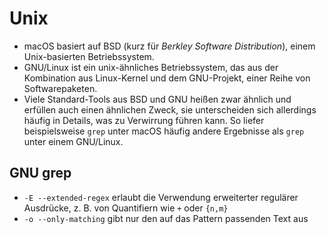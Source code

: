 # Unix

* macOS basiert auf BSD (kurz für *Berkley Software Distribution*), einem Unix-basierten Betriebssystem.
* GNU/Linux ist ein unix-ähnliches Betriebssystem, das aus der Kombination aus Linux-Kernel und dem GNU-Projekt, einer Reihe von Softwarepaketen.
* Viele Standard-Tools aus BSD und GNU heißen zwar ähnlich und erfüllen auch einen ähnlichen Zweck, sie unterscheiden sich allerdings häufig in Details, was zu Verwirrung führen kann. So liefer beispielsweise `grep` unter macOS häufig andere Ergebnisse als `grep` unter einem GNU/Linux.

## GNU grep
* `-E --extended-regex` erlaubt die Verwendung erweiterter regulärer Ausdrücke, z. B. von Quantifiern wie `+` oder `{n,m}`
* `-o --only-matching` gibt nur den auf das Pattern passenden Text aus
